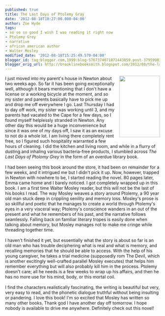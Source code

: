 ```yaml
---
published: true
title: The Last Days of Ptolemy Gray
date: '2012-08-18T10:27:00.000-04:00'
author: Zoe Hyde
tags:
- so so so good I wish I was reading it right now
- Ptolemy Grey
- narrative
- african american author
- Walter Mosley
modified_date: '2012-08-18T15:25:49.570-04:00'
blogger_id: tag:blogger.com,1999:blog-5767374071871443859.post-3795998318022823602
blogger_orig_url: http://brooklinebooksmith.blogspot.com/2012/08/the-last-days-of-ptolemy-gray.html
---
```


<div class="separator" style="clear: both; text-align: center;"><a href="http://photo.goodreads.com/books/1287702268l/7951334.jpg" imageanchor="1" style="clear: right; float: right; margin-bottom: 1em; margin-left: 1em;"><img border="0" height="200" src="http://photo.goodreads.com/books/1287702268l/7951334.jpg" width="132" /></a></div>I just moved into my parent's house in Newton about two weeks ago. So far it has been going exceptionally well, although it bears mentioning that I don't have a license or a working bicycle at the moment, and so my sister and parents basically have to pick me up and drop me off everywhere I go. Last&nbsp;Thursday&nbsp;I had to day off work, my sister was working until 3, and my parents had vacated to the Cape for a few days, so I found myself helplessly stranded in Newton. Any other day this would be a huge inconvenience but since it was one of my days off, I saw it as an excuse to not do a whole lot. I am living there completely rent free, so I figured such hospitality warranted a few hours of cleaning. I did the kitchen and living room, and while in a flurry of dusting and inhaling various bacteria-free products, I stumbled across <i>The Last Days of Ptolomy Grey </i>in the form of an overdue library book.<br /><br />I had been seeing this book around the store, it had been on remainder for a few weeks, and it intrigued me but I didn't pick it up. Now, however, trapped in Newton with nowhere to be, I started reading the novel. 80 pages later, Emma came home and I barely noticed. I got completely wrapped up in this book. I am a first time Walter Mosley reader, but this will not be the last of his books I read. The way Mosley weaves a story around Ptolemy, a 90 year old man stuck deep in crippling senility and memory loss. Mosley's prose is so skillful and poetic that he manages to create a world through Ptolemy's eyes in a very visceral way; Ptolemy's conscience wanders in an out of the present and what he remembers of his past, and the narrative follows seamlessly. Falling back on familiar literary tropes is easily done when talking about memory, but Mosley manages not to make me cringe while threading together time.<br /><br />I haven't finished it yet, but essentially what the story is about so far is an old man who has trouble deciphering what is real and what is memory, and recalling memories that he should be able to access. With the help of his young caregiver, he takes a trial medicine (supposedly&nbsp;rom The Devil, which is another excitingly well-crafted parallel Mosley executes) that helps him remember everything but will also probably kill him in the process. Ptolemy doesn't care; all he needs is a few weeks to wrap up his affairs, and then he has no more use for his mind, body, or this mortal coil.<br /><br />I find the characters realistically fascinating, the writing is beautiful but very, very easy to read, and the phonetic dialogue truthful without being insulting or pandering. I love this book! I'm so excited that Mosley has written so many other books. Thank god I have another day off tomorrow. I hope nobody is available to drive me anywhere. Definitely check out this novel!